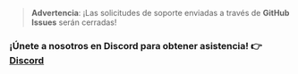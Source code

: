 > **Advertencia**: ¡Las solicitudes de soporte enviadas a través de **GitHub Issues** serán cerradas!

### ¡Únete a nosotros en Discord para obtener asistencia! 👉 [Discord](https://discord.gg/PTgSPpTkjC)
